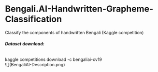 # Bengali.AI-Handwritten-Grapheme-Classification
Classify the components of handwritten Bengali (Kaggle competition)
</br>
#### _Dataset download:_
</br>
kaggle competitions download -c bengaliai-cv19
</br>
![](BengaliAI-Description.png)
